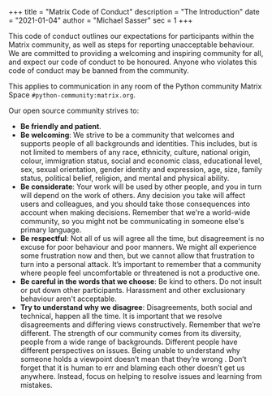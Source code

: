 +++
title = "Matrix Code of Conduct"
description = "The Introduction"
date = "2021-01-04"
author = "Michael Sasser"
sec = 1
+++

This code of conduct outlines our expectations for participants within the
Matrix community, as well as steps for reporting unacceptable behaviour. 
We are committed to providing a welcoming and inspiring community for all, 
and expect our code of conduct to be honoured. Anyone who violates this code 
of conduct may be banned from the community.

This applies to communication in any room of the Python community Matrix Space
`#python-community:matrix.org`.

Our open source community strives to:

* **Be friendly and patient**.
* **Be welcoming**: We strive to be a community that welcomes and supports 
  people of all backgrounds and identities. This includes, but is not 
  limited to members of any race, ethnicity, culture, national origin, 
  colour, immigration status, social and economic class, educational level, 
  sex, sexual orientation, gender identity and expression, age, size, family 
  status, political belief, religion, and mental and physical ability.
* **Be considerate**: Your work will be used by other people, and you in 
  turn will depend on the work of others. Any decision you take will 
  affect users and colleagues, and you should take those consequences into 
  account when making decisions. Remember that we're a world-wide community, 
  so you might not be communicating in someone else's primary language.
* **Be respectful**: Not all of us will agree all the time, but disagreement 
  is no excuse for poor behaviour and poor manners. We might all experience 
  some frustration now and then, but we cannot allow that frustration to turn
  into a personal attack. It’s important to remember that a community where 
  people feel uncomfortable or threatened is not a productive one.
* **Be careful in the words that we choose**: Be kind to others. Do not insult
  or put down other participants. Harassment and other exclusionary behaviour 
  aren't acceptable.
* **Try to understand why we disagree**: Disagreements, both social and 
  technical, happen all the time. It is important that we resolve disagreements 
  and differing views constructively. Remember that we’re different. The 
  strength of our community comes from its diversity, people from a wide range 
  of backgrounds. Different people have different perspectives on issues. Being 
  unable to understand why someone holds a viewpoint doesn’t mean that they’re 
  wrong . Don’t forget that it is human to err and blaming each other doesn’t 
  get us anywhere. Instead, focus on helping to resolve issues and learning 
  from mistakes.
